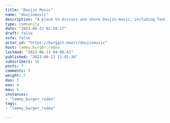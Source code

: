 ```yaml
---
title: "Doujin Music" 
name: "doujinmusic"
description: "A place to discuss and share Doujin music, including Touhou arrangements, J-Core, and more! Share your favorite songs, discuss upcoming events, and share resources.Useful links:- [Doujin Cafe discord server](https://discord.gg/doujincafe)- [Touhou Lossless Music Collection](https://www.tlmc.eu/)- [J-Core Collection](https://audioforyou.top/j-core-compilation/)Icon source (cirno): https://danbooru.donmai.us/posts/4846314"
type: community
date: "2023-06-22 02:20:17"
draft: false
nsfw: false
actor_id: "https://burggit.moe/c/doujinmusic"
host: lemmy.burger.rodeo
lastmod: "2023-06-13 04:06:41"
published: "2023-06-12 21:01:36"
subscribers: 16
posts: 7
comments: 5
weight: 7
dau: 1
wau: 4
mau: 5
instances:
- "lemmy_burger_rodeo"
tags: 
- "lemmy_burger_rodeo"

---
```

